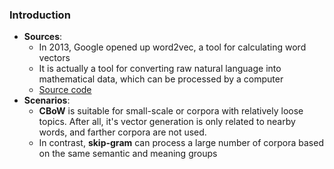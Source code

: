 ### Introduction
* __Sources__:
    * In 2013, Google opened up word2vec, a tool for calculating word vectors
    * It is actually a tool for converting raw natural language into mathematical data, which can be processed by a computer
    * <a href='https://blog.csdn.net/u014595019/article/details/51884529'>Source code</a>
* __Scenarios__:
    * __CBoW__ is suitable for small-scale or corpora with relatively loose topics. After all, it's vector generation is only related to nearby words, and farther corpora are not used.
    * In contrast, __skip-gram__ can process a large number of corpora based on the same semantic and meaning groups